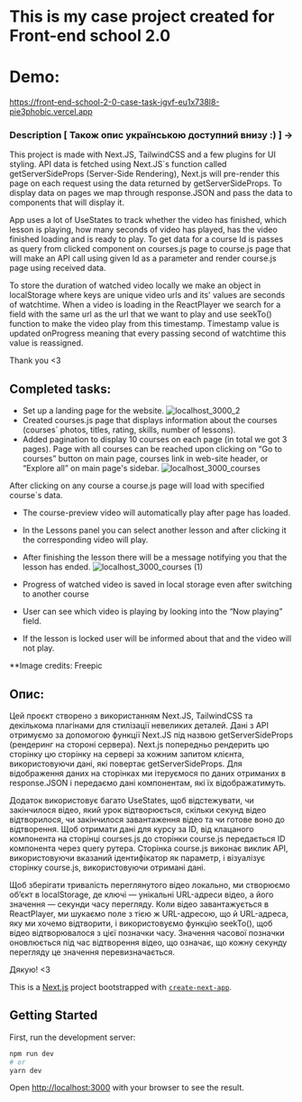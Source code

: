 
# This is my case project created for Front-end school 2.0

# Demo:
https://front-end-school-2-0-case-task-igvf-eu1x738l8-pie3phobic.vercel.app

### Description [ Також опис українською доступний внизу :)  ] ->

This project is made with Next.JS, TailwindCSS and a few plugins for UI styling. API data is fetched using Next.JS`s function called getServerSideProps (Server-Side Rendering), Next.js will pre-render this page on each request using the data returned by getServerSideProps. To display data on pages we map through response.JSON and pass the data to components that will display it.

App uses a lot of UseStates to track whether the video has finished, which lesson is playing, how many seconds of video has played, has the video finished loading and is ready to play. 
To get data for a course Id is passes as query from clicked component on courses.js page to course.js page that will make an API call using given Id as a parameter and  render course.js page using received data.

To store the duration of watched video locally we make an object in localStorage where keys are unique video urls and its' values are seconds of watchtime. When a video is loading in the ReactPlayer we search for a field with the same url as the url that we want to play and use seekTo() function to make the video play from this timestamp. Timestamp value is updated onProgress meaning that every passing second of watchtime this value is reassigned. 

Thank you <3

## Completed tasks:
-	Set up a landing page for the website.
![localhost_3000_2](https://user-images.githubusercontent.com/115817261/226130116-57223bca-0ddb-48cb-9ae9-9a28e1807fe9.png)
-	Created courses.js page that displays information about the courses (courses` photos, titles, rating, skills, number of lessons).
-	Added pagination to display 10 courses on each page (in total we got 3 pages).
Page with all courses can be reached upon clicking on “Go to courses” button on main page, courses link in web-site header, or “Explore all” on main page's sidebar.
![localhost_3000_courses](https://user-images.githubusercontent.com/115817261/226130203-f85c0fd4-8052-42ff-8c08-82b63ce893f6.png)

After clicking on any course a course.js page will load with specified course`s data.
-	The course-preview video will automatically play after page has loaded.
-	In the Lessons panel you can select another lesson and after clicking it the corresponding video will play.
-	After finishing the lesson there will be a message notifying you that the lesson has ended.
![localhost_3000_courses (1)](https://user-images.githubusercontent.com/115817261/226130382-2dd167ad-3864-45d1-9cd6-88b0d043af08.png)

-	Progress of watched video is saved in local storage even after switching to another course
-	User can see which video is playing by looking into the “Now playing” field. 
-	If the lesson is locked user will be informed about that and the video will not play.

**Image credits: Freepic

## Опис:
Цей проєкт створено з використанням Next.JS, TailwindCSS та декількома плагінами для стилізації невеликих деталей. Дані з API отримуємо за допомогою функції Next.JS під назвою getServerSideProps (рендеринг на стороні сервера). Next.js попередньо рендерить цю сторінку цю сторінку на сервері за кожним запитом клієнта, використовуючи дані, які повертає getServerSideProps. Для відображення даних на сторінках ми ітеруємося по даних отриманих в response.JSON і передаємо дані компонентам, які їх відображатимуть.

Додаток використовує багато UseStates, щоб відстежувати, чи закінчилося відео, який урок відтворюється, скільки секунд відео відтворилося, чи закінчилося завантаження відео та чи готове воно до відтворення. Щоб отримати дані для курсу за ID, від клацаного компонента на сторінці courses.js до сторінки course.js передається ID компонента через query рутера. Сторінка course.js виконає виклик API, використовуючи вказаний ідентифікатор як параметр, і візуалізує сторінку course.js, використовуючи отримані дані.

Щоб зберігати тривалість переглянутого відео локально, ми створюємо об’єкт в localStorage, де ключі — унікальні URL-адреси відео, а його значення — секунди часу перегляду. Коли відео завантажується в ReactPlayer, ми шукаємо поле з тією ж URL-адресою, що й URL-адреса, яку ми хочемо відтворити, і використовуємо функцію seekTo(), щоб відео відтворювалося з цієї позначки часу. Значення часової позначки оновлюється під час відтворення відео, що означає, що кожну секунду перегляду це значення перевизначається.

Дякую! <3

This is a [Next.js](https://nextjs.org/) project bootstrapped with [`create-next-app`](https://github.com/vercel/next.js/tree/canary/packages/create-next-app).


## Getting Started

First, run the development server:

```bash
npm run dev
# or
yarn dev
```

Open [http://localhost:3000](http://localhost:3000) with your browser to see the result.
